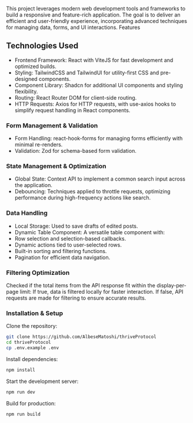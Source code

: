 

This project leverages modern web development tools and frameworks to build a responsive and feature-rich application. The goal is to deliver an efficient and user-friendly experience, incorporating advanced techniques for managing data, forms, and UI interactions.
Features
## Technologies Used

- Frontend Framework: React with ViteJS for fast development and optimized builds.
- Styling: TailwindCSS and TailwindUI for utility-first CSS and pre-designed components.
- Component Library: Shadcn for additional UI components and styling flexibility.
- Routing: React Router DOM for client-side routing.
- HTTP Requests: Axios for HTTP requests, with use-axios hooks to simplify request handling in React components.

### Form Management & Validation

- Form Handling: react-hook-forms for managing forms efficiently with minimal re-renders.
- Validation: Zod for schema-based form validation.

### State Management & Optimization

- Global State: Context API to implement a common search input across the application.
- Debouncing: Techniques applied to throttle requests, optimizing performance during high-frequency actions like search.

### Data Handling

- Local Storage: Used to save drafts of edited posts.
- Dynamic Table Component: A versatile table component with:
- Row selection and selection-based callbacks.
- Dynamic actions tied to user-selected rows.
- Built-in sorting and filtering functions.
- Pagination for efficient data navigation.

### Filtering Optimization

Checked if the total items from the API response fit within the display-per-page limit:
    If true, data is filtered locally for faster interaction.
    If false, API requests are made for filtering to ensure accurate results.

### Installation & Setup

Clone the repository:

```sh
git clone https://github.com/AlbeseMatoshi/thriveProtocol
cd thriveProtocol
cp .env.example .env
```

Install dependencies:

```sh
npm install
```

Start the development server:

```sh
npm run dev
```

Build for production:

```sh
npm run build
```

